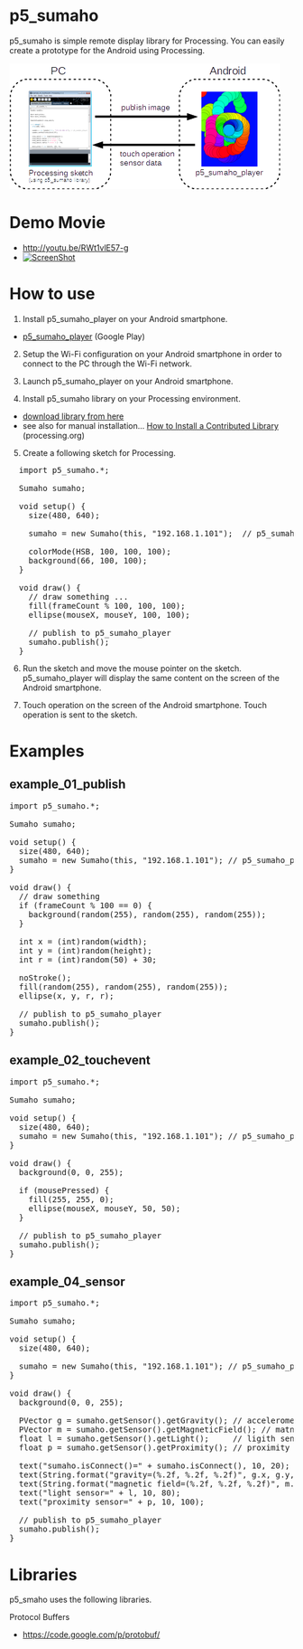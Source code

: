 p5_sumaho
=========

p5_sumaho is simple remote display library for Processing.
You can easily create a prototype for the Android using Processing.

![system abstract](fig01.png)

Demo Movie
=========

  * http://youtu.be/RWt1vlE57-g
  * [![ScreenShot](https://farm8.staticflickr.com/7125/13623802903_857e5497bd_m.jpg)](http://youtu.be/RWt1vlE57-g)
  

How to use
=========

1. Install p5_sumaho_player on your Android smartphone.
  * [p5_sumaho_player](https://play.google.com/store/apps/details?id=net.sabamiso.p5_sumaho_player) (Google Play)

2. Setup the Wi-Fi configuration on your Android smartphone in order to connect to the PC through the Wi-Fi network.

3. Launch p5_sumaho_player on your Android smartphone.

4. Install p5_sumaho library on your Processing environment.
  * [download library from here](https://github.com/yoggy/p5_sumaho/archive/master.zip)
  * see also for manual installation... [How to Install a Contributed Library](http://wiki.processing.org/w/How_to_Install_a_Contributed_Library) (processing.org)

5. Create a following sketch for Processing.
<pre>
  import p5_sumaho.*;
  
  Sumaho sumaho;
  
  void setup() {
    size(480, 640);
    
    sumaho = new Sumaho(this, "192.168.1.101");  // p5_sumaho_player IP Address
  
    colorMode(HSB, 100, 100, 100);
    background(66, 100, 100);
  }
  
  void draw() {
    // draw something ...
    fill(frameCount % 100, 100, 100);
    ellipse(mouseX, mouseY, 100, 100);
  
    // publish to p5_sumaho_player  
    sumaho.publish();
  }
</pre>

6. Run the sketch and move the mouse pointer on the sketch. p5_sumaho_player will display the same content on the screen of the Android smartphone.

7. Touch operation on the screen of the Android smartphone. Touch operation is sent to the sketch.



Examples
=========

example_01_publish
--------
<pre>
import p5_sumaho.*;

Sumaho sumaho;
  
void setup() {
  size(480, 640);
  sumaho = new Sumaho(this, "192.168.1.101"); // p5_sumaho_player ip address
}

void draw() {
  // draw something
  if (frameCount % 100 == 0) {
    background(random(255), random(255), random(255));
  }

  int x = (int)random(width);
  int y = (int)random(height);
  int r = (int)random(50) + 30;

  noStroke();
  fill(random(255), random(255), random(255));
  ellipse(x, y, r, r);

  // publish to p5_sumaho_player  
  sumaho.publish();
}
</pre>

example_02_touchevent
--------
<pre>
import p5_sumaho.*;

Sumaho sumaho;

void setup() {
  size(480, 640);
  sumaho = new Sumaho(this, "192.168.1.101"); // p5_sumaho_player ip address
}

void draw() {
  background(0, 0, 255);
  
  if (mousePressed) {
    fill(255, 255, 0);
    ellipse(mouseX, mouseY, 50, 50);
  }
  
  // publish to p5_sumaho_player  
  sumaho.publish();
}
</pre>


example_04_sensor
--------

<pre>
import p5_sumaho.*;

Sumaho sumaho;

void setup() {
  size(480, 640);

  sumaho = new Sumaho(this, "192.168.1.101"); // p5_sumaho_player ip address
}

void draw() {
  background(0, 0, 255);

  PVector g = sumaho.getSensor().getGravity(); // accelerometer sensor value
  PVector m = sumaho.getSensor().getMagneticField(); // matnetic field sensor value
  float l = sumaho.getSensor().getLight();     // ligith sensor value
  float p = sumaho.getSensor().getProximity(); // proximity sensor value

  text("sumaho.isConnect()=" + sumaho.isConnect(), 10, 20);  
  text(String.format("gravity=(%.2f, %.2f, %.2f)", g.x, g.y, g.z), 10, 40);
  text(String.format("magnetic field=(%.2f, %.2f, %.2f)", m.x, m.y, m.z), 10, 60);
  text("light sensor=" + l, 10, 80);
  text("proximity sensor=" + p, 10, 100);

  // publish to p5_sumaho_player  
  sumaho.publish();
}
</pre>

Libraries
========
p5_smaho uses the following libraries.

Protocol Buffers
* https://code.google.com/p/protobuf/

